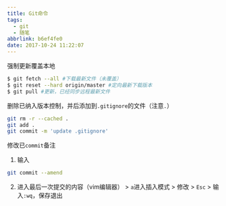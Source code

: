 ```yaml
---
title: Git命令
tags:
  - git
  - 随笔
abbrlink: b6ef4fe0
date: 2017-10-24 11:22:07
---
```


强制更新覆盖本地
```bash
$ git fetch --all #下载最新文件（未覆盖）
$ git reset --hard origin/master #定向最新下载版本
$ git pull #更新，已经同步远程最新文件
```

删除已纳入版本控制，并后添加到`.gitignore`的文件（注意`.`）
```bash
git rm -r --cached .
git add .
git commit -m 'update .gitignore'
```

修改已`commit`备注
1. 输入
```bash
git commit --amend
```
2. 进入最后一次提交的内容（vim编辑器） > `a`进入插入模式 > 修改 > `Esc` > 输入`:wq`，保存退出